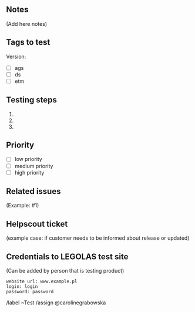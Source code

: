 ## Notes
(Add here notes)

## Tags to test
Version: 
- [ ] ags
- [ ] ds
- [ ] etm

## Testing steps
1.
2.
3. 

## Priority
- [ ] low priority
- [ ] medium priority
- [ ] high priority

## Related issues
(Example: #1)

## Helpscout ticket 
(example case: if customer needs to be informed about release or updated)


## Credentials to LEGOLAS test site
(Can be added by person that is testing product)
```
website url: www.example.pl
login: login
password: password
``` 

/label ~Test
/assign @carolinegrabowska
